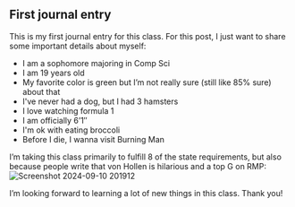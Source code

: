 ## First journal entry

This is my first journal entry for this class. For this post, I just want to share some important details about myself:

- I am a sophomore majoring in Comp Sci
- I am 19 years old
- My favorite color is green but I’m not really sure (still like 85% sure) about that
- I've never had a dog, but I had 3 hamsters
- I love watching formula 1
- I am officially 6’1″
- I'm ok with eating broccoli
- Before I die, I wanna visit Burning Man

I’m taking this class primarily to fulfill 8 of the state requirements, but also because people write that von Hollen is hilarious and a top G on RMP:
![Screenshot 2024-09-10 201912](https://github.com/user-attachments/assets/02415135-2e3f-4bcf-b5eb-d8ef1c00a86c)

I’m looking forward to learning a lot of new things in this class. Thank you!

